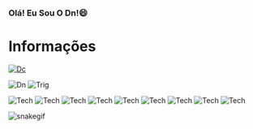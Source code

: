 ### Olá! Eu Sou O Dn!😄
# Informações 

[![Dc](https://img.shields.io/badge/Discord-7289DA?style=for-the-badge&logo=discord&logoColor=white)](https://discord.gg/8hyM5Nc8Jq)

![Dn](https://github-readme-stats.vercel.app/api?username=Dn099z1&show_icons=true&theme=dark)
![Trig](https://github-readme-stats.vercel.app/api?username=BeDebona&show_icons=true&theme=dark)

![Tech](https://img.shields.io/badge/Node.js-43853D?style=for-the-badge&logo=node.js&logoColor=white) ![Tech](https://img.shields.io/badge/Supabase-181818?style=for-the-badge&logo=supabase&logoColor=white)  ![Tech](https://img.shields.io/badge/MySQL-005C84?style=for-the-badge&logo=mysql&logoColor=white)  ![Tech](https://img.shields.io/badge/TypeScript-007ACC?style=for-the-badge&logo=typescript&logoColor=white)  ![Tech](https://img.shields.io/badge/Lua-2C2D72?style=for-the-badge&logo=lua&logoColor=white) ![Tech](https://img.shields.io/badge/HTML5-E34F26.svg?style=for-the-badge&logo=HTML5&logoColor=white) ![Tech](https://img.shields.io/badge/React-20232A?style=for-the-badge&logo=react&logoColor=61DAFB) ![Tech](https://img.shields.io/badge/CSS3-1572B6.svg?style=for-the-badge&logo=CSS3&logoColor=white) ![Tech](https://img.shields.io/badge/JavaScript-F7DF1E.svg?style=for-the-badge&logo=JavaScript&logoColor=black)



![snakegif](https://codeteamdn.000webhostapp.com/grid-snake.svg)

